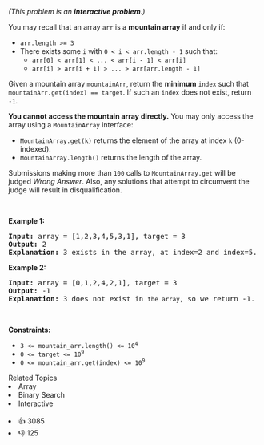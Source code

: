 <p><em>(This problem is an <strong>interactive problem</strong>.)</em></p>

<p>You may recall that an array <code>arr</code> is a <strong>mountain array</strong> if and only if:</p>

<ul> 
 <li><code>arr.length &gt;= 3</code></li> 
 <li>There exists some <code>i</code> with <code>0 &lt; i &lt; arr.length - 1</code> such that: 
  <ul> 
   <li><code>arr[0] &lt; arr[1] &lt; ... &lt; arr[i - 1] &lt; arr[i]</code></li> 
   <li><code>arr[i] &gt; arr[i + 1] &gt; ... &gt; arr[arr.length - 1]</code></li> 
  </ul> </li> 
</ul>

<p>Given a mountain array <code>mountainArr</code>, return the <strong>minimum</strong> <code>index</code> such that <code>mountainArr.get(index) == target</code>. If such an <code>index</code> does not exist, return <code>-1</code>.</p>

<p><strong>You cannot access the mountain array directly.</strong> You may only access the array using a <code>MountainArray</code> interface:</p>

<ul> 
 <li><code>MountainArray.get(k)</code> returns the element of the array at index <code>k</code> (0-indexed).</li> 
 <li><code>MountainArray.length()</code> returns the length of the array.</li> 
</ul>

<p>Submissions making more than <code>100</code> calls to <code>MountainArray.get</code> will be judged <em>Wrong Answer</em>. Also, any solutions that attempt to circumvent the judge will result in disqualification.</p>

<p>&nbsp;</p> 
<p><strong class="example">Example 1:</strong></p>

<pre>
<strong>Input:</strong> array = [1,2,3,4,5,3,1], target = 3
<strong>Output:</strong> 2
<strong>Explanation:</strong> 3 exists in the array, at index=2 and index=5. Return the minimum index, which is 2.</pre>

<p><strong class="example">Example 2:</strong></p>

<pre>
<strong>Input:</strong> array = [0,1,2,4,2,1], target = 3
<strong>Output:</strong> -1
<strong>Explanation:</strong> 3 does not exist in <span><code>the array,</code></span> so we return -1.
</pre>

<p>&nbsp;</p> 
<p><strong>Constraints:</strong></p>

<ul> 
 <li><code>3 &lt;= mountain_arr.length() &lt;= 10<sup>4</sup></code></li> 
 <li><code>0 &lt;= target &lt;= 10<sup>9</sup></code></li> 
 <li><code>0 &lt;= mountain_arr.get(index) &lt;= 10<sup>9</sup></code></li> 
</ul>

<div><div>Related Topics</div><div><li>Array</li><li>Binary Search</li><li>Interactive</li></div></div><br><div><li>👍 3085</li><li>👎 125</li></div>